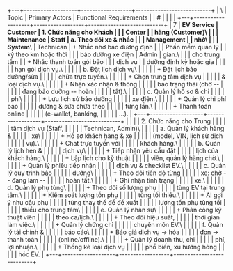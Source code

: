 +---+-------------------+------------------+---------------------------+
| \ | Topic             | Primary Actors   | Functional Requirements   |
| # |                   |                  |                           |
+---+-------------------+------------------+---------------------------+
| 7 | **EV Service      | Customer         | 1\. Chức năng cho Khách   |
|   | Center            |                  | hàng (Customer)\          |
|   | Maintenance       | Staff            | a. Theo dõi xe & nhắc     |
|   | Management        |                  | nhở\                      |
|   | System**\         | Technican        | + Nhắc nhở bảo dưỡng định |
|   | Phần mềm quản lý  |                  | kỳ theo km hoặc thời      |
|   | bảo dưỡng xe điện | Admin            | gian.\                    |
|   | cho trung tâm     |                  | + Nhắc thanh toán gói bảo |
|   | dịch vụ           |                  | dưỡng định kỳ hoặc gia    |
|   |                   |                  | hạn gói dịch vụ.\         |
|   |                   |                  | b. Đặt lịch dịch vụ\      |
|   |                   |                  | + Đặt lịch bảo dưỡng/sửa  |
|   |                   |                  | chữa trực tuyến.\         |
|   |                   |                  | + Chọn trung tâm dịch vụ  |
|   |                   |                  | & loại dịch vụ.\          |
|   |                   |                  | + Nhận xác nhận & thông   |
|   |                   |                  | báo trạng thái (chờ --    |
|   |                   |                  | đang bảo dưỡng -- hoàn    |
|   |                   |                  | tất).\                    |
|   |                   |                  | c. Quản lý hồ sơ & chi    |
|   |                   |                  | phí\                      |
|   |                   |                  | + Lưu lịch sử bảo dưỡng   |
|   |                   |                  | xe điện.\                 |
|   |                   |                  | + Quản lý chi phí bảo     |
|   |                   |                  | dưỡng & sửa chữa theo     |
|   |                   |                  | từng lần.\                |
|   |                   |                  | + Thanh toán online       |
|   |                   |                  | (e-wallet, banking,       |
|   |                   |                  | \...).                    |
+---+-------------------+------------------+---------------------------+
|   |                   |                  | 2\. Chức năng cho Trung   |
|   |                   |                  | tâm dịch vụ (Staff,       |
|   |                   |                  | Technican, Admin)\        |
|   |                   |                  | a. Quản lý khách hàng &   |
|   |                   |                  | xe\                       |
|   |                   |                  | + Hồ sơ khách hàng & xe   |
|   |                   |                  | (model, VIN, lịch sử dịch |
|   |                   |                  | vụ).\                     |
|   |                   |                  | + Chat trực tuyến với     |
|   |                   |                  | khách hàng.\              |
|   |                   |                  | b. Quản lý lịch hẹn &     |
|   |                   |                  | dịch vụ\                  |
|   |                   |                  | + Tiếp nhận yêu cầu đặt   |
|   |                   |                  | lịch của khách hàng.\     |
|   |                   |                  | + Lập lịch cho kỹ thuật   |
|   |                   |                  | viên, quản lý hàng chờ.\  |
|   |                   |                  | + Quản lý phiếu tiếp nhận |
|   |                   |                  | dịch vụ & checklist EV.\  |
|   |                   |                  | c. Quản lý quy trình bảo  |
|   |                   |                  | dưỡng\                    |
|   |                   |                  | + Theo dõi tiến độ từng   |
|   |                   |                  | xe: chờ -- đang làm --    |
|   |                   |                  | hoàn tất.\                |
|   |                   |                  | + Ghi nhận tình trạng     |
|   |                   |                  | xe.\                      |
|   |                   |                  | d. Quản lý phụ tùng\      |
|   |                   |                  | + Theo dõi số lượng phụ   |
|   |                   |                  | tùng EV tại trung tâm.\   |
|   |                   |                  | + Kiểm soát lượng tồn phụ |
|   |                   |                  | tùng tối thiểu.\          |
|   |                   |                  | + AI gợi ý nhu cầu phụ    |
|   |                   |                  | tùng thay thế để đề xuất  |
|   |                   |                  | lượng tồn phụ tùng tối    |
|   |                   |                  | thiểu cho trung tâm\      |
|   |                   |                  | e. Quản lý nhân sự\       |
|   |                   |                  | + Phân công kỹ thuật viên |
|   |                   |                  | theo ca/lịch.\            |
|   |                   |                  | + Theo dõi hiệu suất,     |
|   |                   |                  | thời gian làm việc.\      |
|   |                   |                  | + Quản lý chứng chỉ       |
|   |                   |                  | chuyên môn EV.\           |
|   |                   |                  | f. Quản lý tài chính &    |
|   |                   |                  | báo cáo\                  |
|   |                   |                  | + Báo giá dịch vụ → hóa   |
|   |                   |                  | đơn → thanh toán          |
|   |                   |                  | (online/offline).\        |
|   |                   |                  | + Quản lý doanh thu, chi  |
|   |                   |                  | phí, lợi nhuận.\          |
|   |                   |                  | + Thống kê loại dịch vụ   |
|   |                   |                  | phổ biến, xu hướng hỏng   |
|   |                   |                  | hóc EV.                   |
+---+-------------------+------------------+---------------------------+

